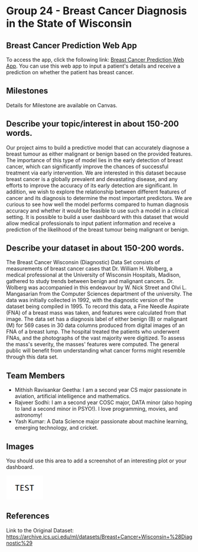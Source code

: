 # Group 24 - Breast Cancer Diagnosis in the State of Wisconsin

## Breast Cancer Prediction Web App

To access the app, click the following link: [Breast Cancer Prediction Web App](https://kyash03-breastcancerwebapp-main-ckdp68.streamlit.app). You can use this web app to input a patient's details and receive a prediction on whether the patient has breast cancer.

## Milestones

Details for Milestone are available on Canvas.

## Describe your topic/interest in about 150-200 words.

Our project aims to build a predictive model that can accurately diagnose a breast tumour as either malignant or benign based on the provided features. The importance of this type of model lies in the early detection of breast cancer, which can significantly improve the chances of successful treatment via early intervention.
We are interested in this dataset because breast cancer is a globally prevalent and devastating disease, and any efforts to improve the accuracy of its early detection are significant. In addition, we wish to explore the relationship between different features of cancer and its diagnosis to determine the most important predictors.
We are curious to see how well the model performs compared to human diagnosis accuracy and whether it would be feasible to use such a  model in a clinical setting.
It is possible to build a user dashboard with this dataset that would allow medical professionals to input patient information and receive a prediction of the likelihood of the breast tumour being malignant or benign.

## Describe your dataset in about 150-200 words.

The Breast Cancer Wisconsin (Diagnostic) Data Set consists of measurements of breast cancer cases that Dr. William H. Wolberg, a medical professional at the University of Wisconsin Hospitals, Madison, gathered to study trends between benign and malignant cancers. Dr. Wolberg was accompanied in this endeavour by W. Nick Street and Olvi L. Mangasarian from the Computer Sciences department of the university. The data was initially collected in 1992, with the diagnostic version of the dataset being compiled in 1995. To record this data, a Fine Needle Aspirate (FNA) of a breast mass was taken, and features were calculated from that image. The data set has a diagnosis label of either benign (B) or malignant (M) for 569 cases in 30 data columns produced from digital images of an FNA of a breast lump. The hospital treated the patients who underwent FNAs, and the photographs of the vast majority were digitized. To assess the mass's severity, the masses' features were computed. The general public will benefit from understanding what cancer forms might resemble through this data set.

## Team Members

- Mithish Ravisankar Geetha: I am a second year CS major passionate in aviation, artificial intelligence and mathematics.
- Rajveer Sodhi: I am a second year COSC major, DATA minor (also hoping to land a second minor in PSYO!). I love programming, movies, and astronomy!
- Yash Kumar: A Data Science major passionate about machine learning, emerging technology, and cricket.

## Images

You should use this area to add a screenshot of an interesting plot or your dashboard.

<img src ="images/test.png" width="100px">

## References

Link to the Original Dataset: https://archive.ics.uci.edu/ml/datasets/Breast+Cancer+Wisconsin+%28Diagnostic%29
